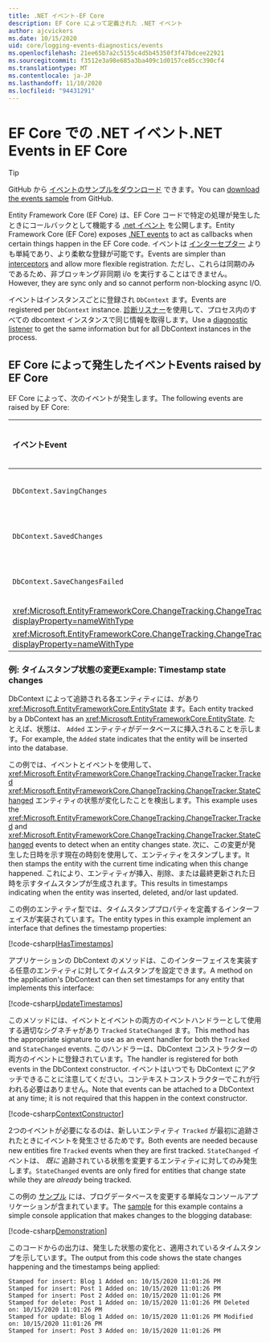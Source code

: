 ```yaml
---
title: .NET イベント-EF Core
description: EF Core によって定義された .NET イベント
author: ajcvickers
ms.date: 10/15/2020
uid: core/logging-events-diagnostics/events
ms.openlocfilehash: 21ee65b7a2c5155c4d5b45350f3f47bdcee22921
ms.sourcegitcommit: f3512e3a98e685a3ba409c1d0157ce85cc390cf4
ms.translationtype: MT
ms.contentlocale: ja-JP
ms.lasthandoff: 11/10/2020
ms.locfileid: "94431291"
---
```

# <a name="net-events-in-ef-core"></a><span data-ttu-id="7ba28-103">EF Core での .NET イベント</span><span class="sxs-lookup"><span data-stu-id="7ba28-103">.NET Events in EF Core</span></span>

> [!TIP]  
> <span data-ttu-id="7ba28-104">GitHub から [イベントのサンプルをダウンロード](https://github.com/dotnet/EntityFramework.Docs/tree/master/samples/core/Miscellaneous/Events) できます。</span><span class="sxs-lookup"><span data-stu-id="7ba28-104">You can [download the events sample](https://github.com/dotnet/EntityFramework.Docs/tree/master/samples/core/Miscellaneous/Events) from GitHub.</span></span>

<span data-ttu-id="7ba28-105">Entity Framework Core (EF Core) は、EF Core コードで特定の処理が発生したときにコールバックとして機能する [.net イベント](/dotnet/standard/events/) を公開します。</span><span class="sxs-lookup"><span data-stu-id="7ba28-105">Entity Framework Core (EF Core) exposes [.NET events](/dotnet/standard/events/) to act as callbacks when certain things happen in the EF Core code.</span></span> <span data-ttu-id="7ba28-106">イベントは [インターセプター](xref:core/logging-events-diagnostics/interceptors) よりも単純であり、より柔軟な登録が可能です。</span><span class="sxs-lookup"><span data-stu-id="7ba28-106">Events are simpler than [interceptors](xref:core/logging-events-diagnostics/interceptors) and allow more flexible registration.</span></span> <span data-ttu-id="7ba28-107">ただし、これらは同期のみであるため、非ブロッキング非同期 i/o を実行することはできません。</span><span class="sxs-lookup"><span data-stu-id="7ba28-107">However, they are sync only and so cannot perform non-blocking async I/O.</span></span>

<span data-ttu-id="7ba28-108">イベントはインスタンスごとに登録され `DbContext` ます。</span><span class="sxs-lookup"><span data-stu-id="7ba28-108">Events are registered per `DbContext` instance.</span></span> <span data-ttu-id="7ba28-109">[診断リスナー](xref:core/logging-events-diagnostics/diagnostic-listeners)を使用して、プロセス内のすべての dbcontext インスタンスで同じ情報を取得します。</span><span class="sxs-lookup"><span data-stu-id="7ba28-109">Use a [diagnostic listener](xref:core/logging-events-diagnostics/diagnostic-listeners) to get the same information but for all DbContext instances in the process.</span></span>

## <a name="events-raised-by-ef-core"></a><span data-ttu-id="7ba28-110">EF Core によって発生したイベント</span><span class="sxs-lookup"><span data-stu-id="7ba28-110">Events raised by EF Core</span></span>

<span data-ttu-id="7ba28-111">EF Core によって、次のイベントが発生します。</span><span class="sxs-lookup"><span data-stu-id="7ba28-111">The following events are raised by EF Core:</span></span>

| <span data-ttu-id="7ba28-112">イベント</span><span class="sxs-lookup"><span data-stu-id="7ba28-112">Event</span></span> | <span data-ttu-id="7ba28-113">導入されたバージョン</span><span class="sxs-lookup"><span data-stu-id="7ba28-113">Version introduced</span></span> | <span data-ttu-id="7ba28-114">発生した場合</span><span class="sxs-lookup"><span data-stu-id="7ba28-114">When raised</span></span>
|:------|--------------------|-------
| `DbContext.SavingChanges` <!-- Issue #2748 -->| <span data-ttu-id="7ba28-115">5.0</span><span class="sxs-lookup"><span data-stu-id="7ba28-115">5.0</span></span> | <span data-ttu-id="7ba28-116">またはの開始時 <xref:Microsoft.EntityFrameworkCore.DbContext.SaveChanges%2A><xref:Microsoft.EntityFrameworkCore.DbContext.SaveChangesAsync%2A></span><span class="sxs-lookup"><span data-stu-id="7ba28-116">At the start of <xref:Microsoft.EntityFrameworkCore.DbContext.SaveChanges%2A> or <xref:Microsoft.EntityFrameworkCore.DbContext.SaveChangesAsync%2A></span></span>
| `DbContext.SavedChanges`  <!-- Issue #2748 -->| <span data-ttu-id="7ba28-117">5.0</span><span class="sxs-lookup"><span data-stu-id="7ba28-117">5.0</span></span> | <span data-ttu-id="7ba28-118">成功した場合、 <xref:Microsoft.EntityFrameworkCore.DbContext.SaveChanges%2A> または <xref:Microsoft.EntityFrameworkCore.DbContext.SaveChangesAsync%2A></span><span class="sxs-lookup"><span data-stu-id="7ba28-118">At the end of a successful <xref:Microsoft.EntityFrameworkCore.DbContext.SaveChanges%2A> or <xref:Microsoft.EntityFrameworkCore.DbContext.SaveChangesAsync%2A></span></span>
| `DbContext.SaveChangesFailed`  <!-- Issue #2748 -->| <span data-ttu-id="7ba28-119">5.0</span><span class="sxs-lookup"><span data-stu-id="7ba28-119">5.0</span></span> | <span data-ttu-id="7ba28-120">失敗したまたはの終了時 <xref:Microsoft.EntityFrameworkCore.DbContext.SaveChanges%2A><xref:Microsoft.EntityFrameworkCore.DbContext.SaveChangesAsync%2A></span><span class="sxs-lookup"><span data-stu-id="7ba28-120">At the end of a failed <xref:Microsoft.EntityFrameworkCore.DbContext.SaveChanges%2A> or <xref:Microsoft.EntityFrameworkCore.DbContext.SaveChangesAsync%2A></span></span>
| <xref:Microsoft.EntityFrameworkCore.ChangeTracking.ChangeTracker.Tracked?displayProperty=nameWithType> | <span data-ttu-id="7ba28-121">2.1</span><span class="sxs-lookup"><span data-stu-id="7ba28-121">2.1</span></span> | <span data-ttu-id="7ba28-122">エンティティがコンテキストによって追跡される場合</span><span class="sxs-lookup"><span data-stu-id="7ba28-122">When an entity is tracked by the context</span></span>
| <xref:Microsoft.EntityFrameworkCore.ChangeTracking.ChangeTracker.StateChanged?displayProperty=nameWithType> | <span data-ttu-id="7ba28-123">2.1</span><span class="sxs-lookup"><span data-stu-id="7ba28-123">2.1</span></span> | <span data-ttu-id="7ba28-124">追跡対象のエンティティの状態が変化したとき</span><span class="sxs-lookup"><span data-stu-id="7ba28-124">When a tracked entity changes its state</span></span>

### <a name="example-timestamp-state-changes"></a><span data-ttu-id="7ba28-125">例: タイムスタンプ状態の変更</span><span class="sxs-lookup"><span data-stu-id="7ba28-125">Example: Timestamp state changes</span></span>

<span data-ttu-id="7ba28-126">DbContext によって追跡される各エンティティには、があり <xref:Microsoft.EntityFrameworkCore.EntityState> ます。</span><span class="sxs-lookup"><span data-stu-id="7ba28-126">Each entity tracked by a DbContext has an <xref:Microsoft.EntityFrameworkCore.EntityState>.</span></span> <span data-ttu-id="7ba28-127">たとえば、状態は、 `Added` エンティティがデータベースに挿入されることを示します。</span><span class="sxs-lookup"><span data-stu-id="7ba28-127">For example, the `Added` state indicates that the entity will be inserted into the database.</span></span>

<span data-ttu-id="7ba28-128">この例では、イベントとイベントを使用して、 <xref:Microsoft.EntityFrameworkCore.ChangeTracking.ChangeTracker.Tracked> <xref:Microsoft.EntityFrameworkCore.ChangeTracking.ChangeTracker.StateChanged> エンティティの状態が変化したことを検出します。</span><span class="sxs-lookup"><span data-stu-id="7ba28-128">This example uses the <xref:Microsoft.EntityFrameworkCore.ChangeTracking.ChangeTracker.Tracked> and <xref:Microsoft.EntityFrameworkCore.ChangeTracking.ChangeTracker.StateChanged> events to detect when an entity changes state.</span></span> <span data-ttu-id="7ba28-129">次に、この変更が発生した日時を示す現在の時刻を使用して、エンティティをスタンプします。</span><span class="sxs-lookup"><span data-stu-id="7ba28-129">It then stamps the entity with the current time indicating when this change happened.</span></span> <span data-ttu-id="7ba28-130">これにより、エンティティが挿入、削除、または最終更新された日時を示すタイムスタンプが生成されます。</span><span class="sxs-lookup"><span data-stu-id="7ba28-130">This results in timestamps indicating when the entity was inserted, deleted, and/or last updated.</span></span>

<span data-ttu-id="7ba28-131">この例のエンティティ型では、タイムスタンププロパティを定義するインターフェイスが実装されています。</span><span class="sxs-lookup"><span data-stu-id="7ba28-131">The entity types in this example implement an interface that defines the timestamp properties:</span></span>

<!--
public interface IHasTimestamps
{
    DateTime? Added { get; set; }
    DateTime? Deleted { get; set; }
    DateTime? Modified { get; set; }
}
-->
[!code-csharp[IHasTimestamps](../../../samples/core/Miscellaneous/Events/Program.cs?name=IHasTimestamps)]

<span data-ttu-id="7ba28-132">アプリケーションの DbContext のメソッドは、このインターフェイスを実装する任意のエンティティに対してタイムスタンプを設定できます。</span><span class="sxs-lookup"><span data-stu-id="7ba28-132">A method on the application's DbContext can then set timestamps for any entity that implements this interface:</span></span>

<!--
    private static void UpdateTimestamps(object sender, EntityEntryEventArgs e)
    {
        if (e.Entry.Entity is IHasTimestamps entityWithTimestamps)
        {
            switch (e.Entry.State)
            {
                case EntityState.Deleted:
                    entityWithTimestamps.Deleted = DateTime.UtcNow;
                    Console.WriteLine($"Stamped for delete: {e.Entry.Entity}");
                    break;
                case EntityState.Modified:
                    entityWithTimestamps.Modified = DateTime.UtcNow;
                    Console.WriteLine($"Stamped for update: {e.Entry.Entity}");
                    break;
                case EntityState.Added:
                    entityWithTimestamps.Added = DateTime.UtcNow;
                    Console.WriteLine($"Stamped for insert: {e.Entry.Entity}");
                    break;
            }
        }
    }
-->
[!code-csharp[UpdateTimestamps](../../../samples/core/Miscellaneous/Events/Program.cs?name=UpdateTimestamps)]

<span data-ttu-id="7ba28-133">このメソッドには、イベントとイベントの両方のイベントハンドラーとして使用する適切なシグネチャがあり `Tracked` `StateChanged` ます。</span><span class="sxs-lookup"><span data-stu-id="7ba28-133">This method has the appropriate signature to use as an event handler for both the `Tracked` and `StateChanged` events.</span></span> <span data-ttu-id="7ba28-134">このハンドラーは、DbContext コンストラクターの両方のイベントに登録されています。</span><span class="sxs-lookup"><span data-stu-id="7ba28-134">The handler is registered for both events in the DbContext constructor.</span></span> <span data-ttu-id="7ba28-135">イベントはいつでも DbContext にアタッチできることに注意してください。コンテキストコンストラクターでこれが行われる必要はありません。</span><span class="sxs-lookup"><span data-stu-id="7ba28-135">Note that events can be attached to a DbContext at any time; it is not required that this happen in the context constructor.</span></span>

<!--
    public BlogsContext()
    {
        ChangeTracker.StateChanged += UpdateTimestamps;
        ChangeTracker.Tracked += UpdateTimestamps;
    }
-->
[!code-csharp[ContextConstructor](../../../samples/core/Miscellaneous/Events/Program.cs?name=ContextConstructor)]

<span data-ttu-id="7ba28-136">2つのイベントが必要になるのは、新しいエンティティ `Tracked` が最初に追跡されたときにイベントを発生させるためです。</span><span class="sxs-lookup"><span data-stu-id="7ba28-136">Both events are needed because new entities fire `Tracked` events when they are first tracked.</span></span> <span data-ttu-id="7ba28-137">`StateChanged` イベントは、 _既に_ 追跡されている状態を変更するエンティティに対してのみ発生します。</span><span class="sxs-lookup"><span data-stu-id="7ba28-137">`StateChanged` events are only fired for entities that change state while they are _already_ being tracked.</span></span>

<span data-ttu-id="7ba28-138">この例の [サンプル](https://github.com/dotnet/EntityFramework.Docs/tree/master/samples/core/Miscellaneous/Events) には、ブログデータベースを変更する単純なコンソールアプリケーションが含まれています。</span><span class="sxs-lookup"><span data-stu-id="7ba28-138">The [sample](https://github.com/dotnet/EntityFramework.Docs/tree/master/samples/core/Miscellaneous/Events) for this example contains a simple console application that makes changes to the blogging database:</span></span>

<!--
        using (var context = new BlogsContext())
        {
            context.Database.EnsureDeleted();
            context.Database.EnsureCreated();
            
            context.Add(
                new Blog
                {
                    Id = 1,
                    Name = "EF Blog",
                    Posts =
                    {
                        new Post { Id = 1, Title = "EF Core 3.1!" },
                        new Post { Id = 2, Title = "EF Core 5.0!" }
                    }
                });

            context.SaveChanges();
        }

        using (var context = new BlogsContext())
        {
            var blog = context.Blogs.Include(e => e.Posts).Single();

            blog.Name = "EF Core Blog";
            context.Remove(blog.Posts.First());
            blog.Posts.Add(new Post { Id = 3, Title = "EF Core 6.0!" });

            context.SaveChanges();
        }
-->
[!code-csharp[Demonstration](../../../samples/core/Miscellaneous/Events/Program.cs?name=Demonstration)]

<span data-ttu-id="7ba28-139">このコードからの出力は、発生した状態の変化と、適用されているタイムスタンプを示しています。</span><span class="sxs-lookup"><span data-stu-id="7ba28-139">The output from this code shows the state changes happening and the timestamps being applied:</span></span>

```output
Stamped for insert: Blog 1 Added on: 10/15/2020 11:01:26 PM
Stamped for insert: Post 1 Added on: 10/15/2020 11:01:26 PM
Stamped for insert: Post 2 Added on: 10/15/2020 11:01:26 PM
Stamped for delete: Post 1 Added on: 10/15/2020 11:01:26 PM Deleted on: 10/15/2020 11:01:26 PM
Stamped for update: Blog 1 Added on: 10/15/2020 11:01:26 PM Modified on: 10/15/2020 11:01:26 PM
Stamped for insert: Post 3 Added on: 10/15/2020 11:01:26 PM
```
